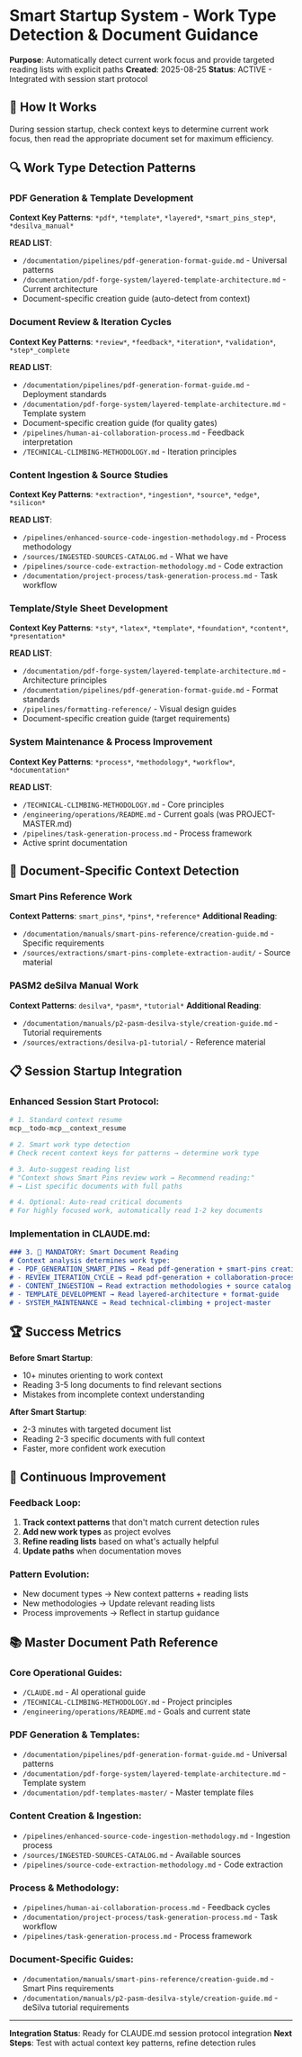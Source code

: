 # Smart Startup System - Work Type Detection & Document Guidance

**Purpose**: Automatically detect current work focus and provide targeted reading lists with explicit paths
**Created**: 2025-08-25
**Status**: ACTIVE - Integrated with session start protocol

## 🎯 How It Works

During session startup, check context keys to determine current work focus, then read the appropriate document set for maximum efficiency.

## 🔍 Work Type Detection Patterns

### PDF Generation & Template Development
**Context Key Patterns**: `*pdf*`, `*template*`, `*layered*`, `*smart_pins_step*`, `*desilva_manual*`

**READ LIST**:
- `/documentation/pipelines/pdf-generation-format-guide.md` - Universal patterns
- `/documentation/pdf-forge-system/layered-template-architecture.md` - Current architecture
- Document-specific creation guide (auto-detect from context)

### Document Review & Iteration Cycles  
**Context Key Patterns**: `*review*`, `*feedback*`, `*iteration*`, `*validation*`, `*step*_complete`

**READ LIST**:
- `/documentation/pipelines/pdf-generation-format-guide.md` - Deployment standards
- `/documentation/pdf-forge-system/layered-template-architecture.md` - Template system
- Document-specific creation guide (for quality gates)
- `/pipelines/human-ai-collaboration-process.md` - Feedback interpretation
- `/TECHNICAL-CLIMBING-METHODOLOGY.md` - Iteration principles

### Content Ingestion & Source Studies
**Context Key Patterns**: `*extraction*`, `*ingestion*`, `*source*`, `*edge*`, `*silicon*`

**READ LIST**:
- `/pipelines/enhanced-source-code-ingestion-methodology.md` - Process methodology
- `/sources/INGESTED-SOURCES-CATALOG.md` - What we have
- `/pipelines/source-code-extraction-methodology.md` - Code extraction
- `/documentation/project-process/task-generation-process.md` - Task workflow

### Template/Style Sheet Development
**Context Key Patterns**: `*sty*`, `*latex*`, `*template*`, `*foundation*`, `*content*`, `*presentation*`

**READ LIST**:
- `/documentation/pdf-forge-system/layered-template-architecture.md` - Architecture principles
- `/documentation/pipelines/pdf-generation-format-guide.md` - Format standards
- `/pipelines/formatting-reference/` - Visual design guides
- Document-specific creation guide (target requirements)

### System Maintenance & Process Improvement
**Context Key Patterns**: `*process*`, `*methodology*`, `*workflow*`, `*documentation*`

**READ LIST**:
- `/TECHNICAL-CLIMBING-METHODOLOGY.md` - Core principles
- `/engineering/operations/README.md` - Current goals (was PROJECT-MASTER.md)
- `/pipelines/task-generation-process.md` - Process framework
- Active sprint documentation

## 🎯 Document-Specific Context Detection

### Smart Pins Reference Work
**Context Patterns**: `smart_pins*`, `*pins*`, `*reference*`
**Additional Reading**:
- `/documentation/manuals/smart-pins-reference/creation-guide.md` - Specific requirements
- `/sources/extractions/smart-pins-complete-extraction-audit/` - Source material

### PASM2 deSilva Manual Work  
**Context Patterns**: `desilva*`, `*pasm*`, `*tutorial*`
**Additional Reading**:
- `/documentation/manuals/p2-pasm-desilva-style/creation-guide.md` - Tutorial requirements
- `/sources/extractions/desilva-p1-tutorial/` - Reference material

## 📋 Session Startup Integration

### Enhanced Session Start Protocol:

```bash
# 1. Standard context resume
mcp__todo-mcp__context_resume

# 2. Smart work type detection
# Check recent context keys for patterns → determine work type

# 3. Auto-suggest reading list
# "Context shows Smart Pins review work → Recommend reading:"
# → List specific documents with full paths

# 4. Optional: Auto-read critical documents
# For highly focused work, automatically read 1-2 key documents
```

### Implementation in CLAUDE.md:
```markdown
### 3. 🔴 MANDATORY: Smart Document Reading
# Context analysis determines work type:
# - PDF_GENERATION_SMART_PINS → Read pdf-generation + smart-pins creation guide  
# - REVIEW_ITERATION_CYCLE → Read pdf-generation + collaboration-process + creation guide
# - CONTENT_INGESTION → Read extraction methodologies + source catalog
# - TEMPLATE_DEVELOPMENT → Read layered-architecture + format-guide
# - SYSTEM_MAINTENANCE → Read technical-climbing + project-master
```

## 🏆 Success Metrics

**Before Smart Startup**: 
- 10+ minutes orienting to work context
- Reading 3-5 long documents to find relevant sections
- Mistakes from incomplete context understanding

**After Smart Startup**:
- 2-3 minutes with targeted document list
- Reading 2-3 specific documents with full context
- Faster, more confident work execution

## 🔄 Continuous Improvement

### Feedback Loop:
1. **Track context patterns** that don't match current detection rules
2. **Add new work types** as project evolves  
3. **Refine reading lists** based on what's actually helpful
4. **Update paths** when documentation moves

### Pattern Evolution:
- New document types → New context patterns + reading lists
- New methodologies → Update relevant reading lists
- Process improvements → Reflect in startup guidance

## 📚 Master Document Path Reference

### Core Operational Guides:
- `/CLAUDE.md` - AI operational guide
- `/TECHNICAL-CLIMBING-METHODOLOGY.md` - Project principles  
- `/engineering/operations/README.md` - Goals and current state

### PDF Generation & Templates:
- `/documentation/pipelines/pdf-generation-format-guide.md` - Universal patterns
- `/documentation/pdf-forge-system/layered-template-architecture.md` - Template system
- `/documentation/pdf-templates-master/` - Master template files

### Content Creation & Ingestion:
- `/pipelines/enhanced-source-code-ingestion-methodology.md` - Ingestion process
- `/sources/INGESTED-SOURCES-CATALOG.md` - Available sources
- `/pipelines/source-code-extraction-methodology.md` - Code extraction

### Process & Methodology:
- `/pipelines/human-ai-collaboration-process.md` - Feedback cycles
- `/documentation/project-process/task-generation-process.md` - Task workflow
- `/pipelines/task-generation-process.md` - Process framework

### Document-Specific Guides:
- `/documentation/manuals/smart-pins-reference/creation-guide.md` - Smart Pins requirements
- `/documentation/manuals/p2-pasm-desilva-style/creation-guide.md` - deSilva tutorial requirements

---

**Integration Status**: Ready for CLAUDE.md session protocol integration
**Next Steps**: Test with actual context key patterns, refine detection rules